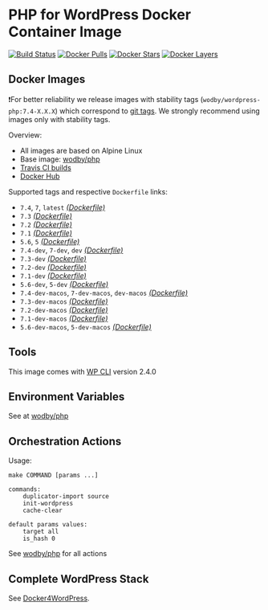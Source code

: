 # PHP for WordPress Docker Container Image

[![Build Status](https://travis-ci.org/wodby/wordpress-php.svg?branch=master)](https://travis-ci.org/wodby/wordpress-php)
[![Docker Pulls](https://img.shields.io/docker/pulls/wodby/wordpress-php.svg)](https://hub.docker.com/r/wodby/wordpress-php)
[![Docker Stars](https://img.shields.io/docker/stars/wodby/wordpress-php.svg)](https://hub.docker.com/r/wodby/wordpress-php)
[![Docker Layers](https://images.microbadger.com/badges/image/wodby/wordpress-php.svg)](https://microbadger.com/images/wodby/wordpress-php)

## Docker Images

❗For better reliability we release images with stability tags (`wodby/wordpress-php:7.4-X.X.X`) which correspond to [git tags](https://github.com/wodby/wordpress-php/releases). We strongly recommend using images only with stability tags. 

Overview:

* All images are based on Alpine Linux
* Base image: [wodby/php](https://github.com/wodby/php)
* [Travis CI builds](https://travis-ci.org/wodby/wordpress-php) 
* [Docker Hub](https://hub.docker.com/r/wodby/wordpress-php)

[_(Dockerfile)_]: https://github.com/wodby/wordpress-php/tree/master/Dockerfile

Supported tags and respective `Dockerfile` links:

* `7.4`, `7`, `latest` [_(Dockerfile)_]
* `7.3` [_(Dockerfile)_]
* `7.2` [_(Dockerfile)_]
* `7.1` [_(Dockerfile)_]
* `5.6`, `5` [_(Dockerfile)_]
* `7.4-dev`, `7-dev`, `dev` [_(Dockerfile)_]
* `7.3-dev` [_(Dockerfile)_]
* `7.2-dev` [_(Dockerfile)_]
* `7.1-dev` [_(Dockerfile)_]
* `5.6-dev`, `5-dev` [_(Dockerfile)_]
* `7.4-dev-macos`, `7-dev-macos`, `dev-macos` [_(Dockerfile)_]
* `7.3-dev-macos` [_(Dockerfile)_]
* `7.2-dev-macos` [_(Dockerfile)_]
* `7.1-dev-macos` [_(Dockerfile)_]
* `5.6-dev-macos`, `5-dev-macos` [_(Dockerfile)_]

## Tools

This image comes with [WP CLI](https://github.com/wp-cli/wp-cli) version 2.4.0

## Environment Variables

See at [wodby/php](https://github.com/wodby/php)

## Orchestration Actions

Usage:
```
make COMMAND [params ...]
 
commands:
    duplicator-import source
    init-wordpress   
    cache-clear
    
default params values:
    target all
    is_hash 0 
```

See [wodby/php](https://github.com/wodby/php) for all actions

## Complete WordPress Stack

See [Docker4WordPress](https://github.com/wodby/docker4wordpress).

